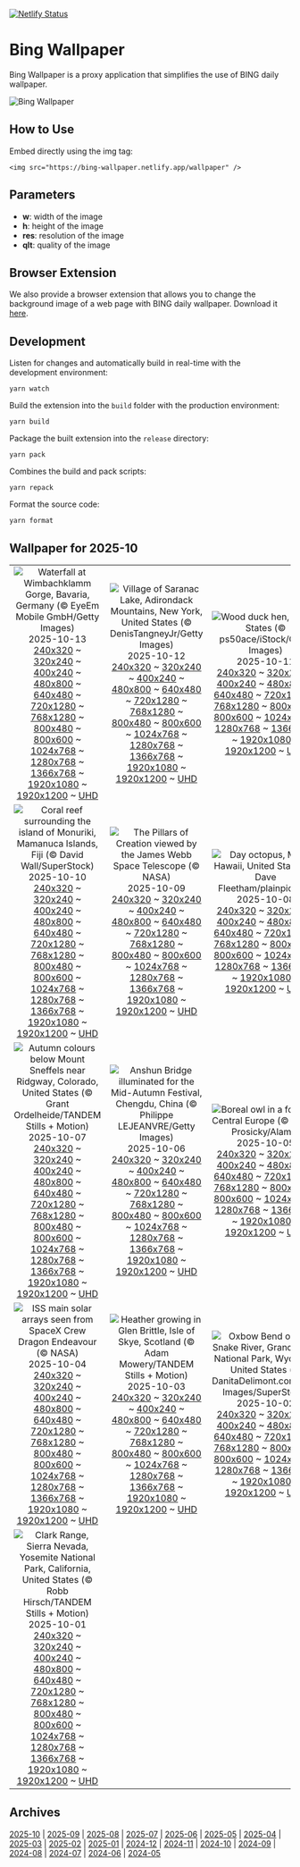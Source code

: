[![Netlify Status](https://api.netlify.com/api/v1/badges/65b1ff01-580c-4c31-972b-5e0ab2d51260/deploy-status)](https://app.netlify.com/sites/bing-wallpaper/deploys)

# Bing Wallpaper

Bing Wallpaper is a proxy application that simplifies the use of BING daily wallpaper.

![Bing Wallpaper](https://bing-wallpaper.netlify.app/wallpaper)

## How to Use

Embed directly using the img tag:

```
<img src="https://bing-wallpaper.netlify.app/wallpaper" />
```

## Parameters

- **w**: width of the image
- **h**: height of the image
- **res**: resolution of the image
- **qlt**: quality of the image

## Browser Extension

We also provide a browser extension that allows you to change the background image of a web page with BING daily wallpaper. Download it [here](../../releases).

## Development

Listen for changes and automatically build in real-time with the development environment:

```
yarn watch
```

Build the extension into the `build` folder with the production environment:

```
yarn build
```

Package the built extension into the `release` directory:

```
yarn pack
```

Combines the build and pack scripts:

```
yarn repack
```

Format the source code:

```
yarn format
```

## Wallpaper for 2025-10
|      |      |      |
| :----: | :----: | :----: |
|![Waterfall at Wimbachklamm Gorge, Bavaria, Germany (© EyeEm Mobile GmbH/Getty Images)](https://www.bing.com/th?id=OHR.HinterseeWaterfall_ROW0045640204_320x240.jpg)<br />2025-10-13<br />[240x320](https://www.bing.com/th?id=OHR.HinterseeWaterfall_ROW0045640204_240x320.jpg) ~ [320x240](https://www.bing.com/th?id=OHR.HinterseeWaterfall_ROW0045640204_320x240.jpg) ~ [400x240](https://www.bing.com/th?id=OHR.HinterseeWaterfall_ROW0045640204_400x240.jpg) ~ [480x800](https://www.bing.com/th?id=OHR.HinterseeWaterfall_ROW0045640204_480x800.jpg) ~ [640x480](https://www.bing.com/th?id=OHR.HinterseeWaterfall_ROW0045640204_640x480.jpg) ~ [720x1280](https://www.bing.com/th?id=OHR.HinterseeWaterfall_ROW0045640204_720x1280.jpg) ~ [768x1280](https://www.bing.com/th?id=OHR.HinterseeWaterfall_ROW0045640204_768x1280.jpg) ~ [800x480](https://www.bing.com/th?id=OHR.HinterseeWaterfall_ROW0045640204_800x480.jpg) ~ [800x600](https://www.bing.com/th?id=OHR.HinterseeWaterfall_ROW0045640204_800x600.jpg) ~ [1024x768](https://www.bing.com/th?id=OHR.HinterseeWaterfall_ROW0045640204_1024x768.jpg) ~ [1280x768](https://www.bing.com/th?id=OHR.HinterseeWaterfall_ROW0045640204_1280x768.jpg) ~ [1366x768](https://www.bing.com/th?id=OHR.HinterseeWaterfall_ROW0045640204_1366x768.jpg) ~ [1920x1080](https://www.bing.com/th?id=OHR.HinterseeWaterfall_ROW0045640204_1920x1080.jpg) ~ [1920x1200](https://www.bing.com/th?id=OHR.HinterseeWaterfall_ROW0045640204_1920x1200.jpg) ~ [UHD](https://www.bing.com/th?id=OHR.HinterseeWaterfall_ROW0045640204_UHD.jpg)|![Village of Saranac Lake, Adirondack Mountains, New York, United States (© DenisTangneyJr/Getty Images)](https://www.bing.com/th?id=OHR.SaranacLake_ROW9913011112_320x240.jpg)<br />2025-10-12<br />[240x320](https://www.bing.com/th?id=OHR.SaranacLake_ROW9913011112_240x320.jpg) ~ [320x240](https://www.bing.com/th?id=OHR.SaranacLake_ROW9913011112_320x240.jpg) ~ [400x240](https://www.bing.com/th?id=OHR.SaranacLake_ROW9913011112_400x240.jpg) ~ [480x800](https://www.bing.com/th?id=OHR.SaranacLake_ROW9913011112_480x800.jpg) ~ [640x480](https://www.bing.com/th?id=OHR.SaranacLake_ROW9913011112_640x480.jpg) ~ [720x1280](https://www.bing.com/th?id=OHR.SaranacLake_ROW9913011112_720x1280.jpg) ~ [768x1280](https://www.bing.com/th?id=OHR.SaranacLake_ROW9913011112_768x1280.jpg) ~ [800x480](https://www.bing.com/th?id=OHR.SaranacLake_ROW9913011112_800x480.jpg) ~ [800x600](https://www.bing.com/th?id=OHR.SaranacLake_ROW9913011112_800x600.jpg) ~ [1024x768](https://www.bing.com/th?id=OHR.SaranacLake_ROW9913011112_1024x768.jpg) ~ [1280x768](https://www.bing.com/th?id=OHR.SaranacLake_ROW9913011112_1280x768.jpg) ~ [1366x768](https://www.bing.com/th?id=OHR.SaranacLake_ROW9913011112_1366x768.jpg) ~ [1920x1080](https://www.bing.com/th?id=OHR.SaranacLake_ROW9913011112_1920x1080.jpg) ~ [1920x1200](https://www.bing.com/th?id=OHR.SaranacLake_ROW9913011112_1920x1200.jpg) ~ [UHD](https://www.bing.com/th?id=OHR.SaranacLake_ROW9913011112_UHD.jpg)|![Wood duck hen, United States (© ps50ace/iStock/Getty Images)](https://www.bing.com/th?id=OHR.WoodDuckHen_ROW9793950559_320x240.jpg)<br />2025-10-11<br />[240x320](https://www.bing.com/th?id=OHR.WoodDuckHen_ROW9793950559_240x320.jpg) ~ [320x240](https://www.bing.com/th?id=OHR.WoodDuckHen_ROW9793950559_320x240.jpg) ~ [400x240](https://www.bing.com/th?id=OHR.WoodDuckHen_ROW9793950559_400x240.jpg) ~ [480x800](https://www.bing.com/th?id=OHR.WoodDuckHen_ROW9793950559_480x800.jpg) ~ [640x480](https://www.bing.com/th?id=OHR.WoodDuckHen_ROW9793950559_640x480.jpg) ~ [720x1280](https://www.bing.com/th?id=OHR.WoodDuckHen_ROW9793950559_720x1280.jpg) ~ [768x1280](https://www.bing.com/th?id=OHR.WoodDuckHen_ROW9793950559_768x1280.jpg) ~ [800x480](https://www.bing.com/th?id=OHR.WoodDuckHen_ROW9793950559_800x480.jpg) ~ [800x600](https://www.bing.com/th?id=OHR.WoodDuckHen_ROW9793950559_800x600.jpg) ~ [1024x768](https://www.bing.com/th?id=OHR.WoodDuckHen_ROW9793950559_1024x768.jpg) ~ [1280x768](https://www.bing.com/th?id=OHR.WoodDuckHen_ROW9793950559_1280x768.jpg) ~ [1366x768](https://www.bing.com/th?id=OHR.WoodDuckHen_ROW9793950559_1366x768.jpg) ~ [1920x1080](https://www.bing.com/th?id=OHR.WoodDuckHen_ROW9793950559_1920x1080.jpg) ~ [1920x1200](https://www.bing.com/th?id=OHR.WoodDuckHen_ROW9793950559_1920x1200.jpg) ~ [UHD](https://www.bing.com/th?id=OHR.WoodDuckHen_ROW9793950559_UHD.jpg)|
|![Coral reef surrounding the island of Monuriki, Mamanuca Islands, Fiji (© David Wall/SuperStock)](https://www.bing.com/th?id=OHR.MonurikiFiji_ROW9654134811_320x240.jpg)<br />2025-10-10<br />[240x320](https://www.bing.com/th?id=OHR.MonurikiFiji_ROW9654134811_240x320.jpg) ~ [320x240](https://www.bing.com/th?id=OHR.MonurikiFiji_ROW9654134811_320x240.jpg) ~ [400x240](https://www.bing.com/th?id=OHR.MonurikiFiji_ROW9654134811_400x240.jpg) ~ [480x800](https://www.bing.com/th?id=OHR.MonurikiFiji_ROW9654134811_480x800.jpg) ~ [640x480](https://www.bing.com/th?id=OHR.MonurikiFiji_ROW9654134811_640x480.jpg) ~ [720x1280](https://www.bing.com/th?id=OHR.MonurikiFiji_ROW9654134811_720x1280.jpg) ~ [768x1280](https://www.bing.com/th?id=OHR.MonurikiFiji_ROW9654134811_768x1280.jpg) ~ [800x480](https://www.bing.com/th?id=OHR.MonurikiFiji_ROW9654134811_800x480.jpg) ~ [800x600](https://www.bing.com/th?id=OHR.MonurikiFiji_ROW9654134811_800x600.jpg) ~ [1024x768](https://www.bing.com/th?id=OHR.MonurikiFiji_ROW9654134811_1024x768.jpg) ~ [1280x768](https://www.bing.com/th?id=OHR.MonurikiFiji_ROW9654134811_1280x768.jpg) ~ [1366x768](https://www.bing.com/th?id=OHR.MonurikiFiji_ROW9654134811_1366x768.jpg) ~ [1920x1080](https://www.bing.com/th?id=OHR.MonurikiFiji_ROW9654134811_1920x1080.jpg) ~ [1920x1200](https://www.bing.com/th?id=OHR.MonurikiFiji_ROW9654134811_1920x1200.jpg) ~ [UHD](https://www.bing.com/th?id=OHR.MonurikiFiji_ROW9654134811_UHD.jpg)|![The Pillars of Creation viewed by the James Webb Space Telescope (© NASA)](https://www.bing.com/th?id=OHR.WebbPillars_ROW9564633470_320x240.jpg)<br />2025-10-09<br />[240x320](https://www.bing.com/th?id=OHR.WebbPillars_ROW9564633470_240x320.jpg) ~ [320x240](https://www.bing.com/th?id=OHR.WebbPillars_ROW9564633470_320x240.jpg) ~ [400x240](https://www.bing.com/th?id=OHR.WebbPillars_ROW9564633470_400x240.jpg) ~ [480x800](https://www.bing.com/th?id=OHR.WebbPillars_ROW9564633470_480x800.jpg) ~ [640x480](https://www.bing.com/th?id=OHR.WebbPillars_ROW9564633470_640x480.jpg) ~ [720x1280](https://www.bing.com/th?id=OHR.WebbPillars_ROW9564633470_720x1280.jpg) ~ [768x1280](https://www.bing.com/th?id=OHR.WebbPillars_ROW9564633470_768x1280.jpg) ~ [800x480](https://www.bing.com/th?id=OHR.WebbPillars_ROW9564633470_800x480.jpg) ~ [800x600](https://www.bing.com/th?id=OHR.WebbPillars_ROW9564633470_800x600.jpg) ~ [1024x768](https://www.bing.com/th?id=OHR.WebbPillars_ROW9564633470_1024x768.jpg) ~ [1280x768](https://www.bing.com/th?id=OHR.WebbPillars_ROW9564633470_1280x768.jpg) ~ [1366x768](https://www.bing.com/th?id=OHR.WebbPillars_ROW9564633470_1366x768.jpg) ~ [1920x1080](https://www.bing.com/th?id=OHR.WebbPillars_ROW9564633470_1920x1080.jpg) ~ [1920x1200](https://www.bing.com/th?id=OHR.WebbPillars_ROW9564633470_1920x1200.jpg) ~ [UHD](https://www.bing.com/th?id=OHR.WebbPillars_ROW9564633470_UHD.jpg)|![Day octopus, Maui, Hawaii, United States (© Dave Fleetham/plainpicture)](https://www.bing.com/th?id=OHR.OctopusCyanea_ROW4586818693_320x240.jpg)<br />2025-10-08<br />[240x320](https://www.bing.com/th?id=OHR.OctopusCyanea_ROW4586818693_240x320.jpg) ~ [320x240](https://www.bing.com/th?id=OHR.OctopusCyanea_ROW4586818693_320x240.jpg) ~ [400x240](https://www.bing.com/th?id=OHR.OctopusCyanea_ROW4586818693_400x240.jpg) ~ [480x800](https://www.bing.com/th?id=OHR.OctopusCyanea_ROW4586818693_480x800.jpg) ~ [640x480](https://www.bing.com/th?id=OHR.OctopusCyanea_ROW4586818693_640x480.jpg) ~ [720x1280](https://www.bing.com/th?id=OHR.OctopusCyanea_ROW4586818693_720x1280.jpg) ~ [768x1280](https://www.bing.com/th?id=OHR.OctopusCyanea_ROW4586818693_768x1280.jpg) ~ [800x480](https://www.bing.com/th?id=OHR.OctopusCyanea_ROW4586818693_800x480.jpg) ~ [800x600](https://www.bing.com/th?id=OHR.OctopusCyanea_ROW4586818693_800x600.jpg) ~ [1024x768](https://www.bing.com/th?id=OHR.OctopusCyanea_ROW4586818693_1024x768.jpg) ~ [1280x768](https://www.bing.com/th?id=OHR.OctopusCyanea_ROW4586818693_1280x768.jpg) ~ [1366x768](https://www.bing.com/th?id=OHR.OctopusCyanea_ROW4586818693_1366x768.jpg) ~ [1920x1080](https://www.bing.com/th?id=OHR.OctopusCyanea_ROW4586818693_1920x1080.jpg) ~ [1920x1200](https://www.bing.com/th?id=OHR.OctopusCyanea_ROW4586818693_1920x1200.jpg) ~ [UHD](https://www.bing.com/th?id=OHR.OctopusCyanea_ROW4586818693_UHD.jpg)|
|![Autumn colours below Mount Sneffels near Ridgway, Colorado, United States (© Grant Ordelheide/TANDEM Stills + Motion)](https://www.bing.com/th?id=OHR.RidgwayAspens_ROW4668132017_320x240.jpg)<br />2025-10-07<br />[240x320](https://www.bing.com/th?id=OHR.RidgwayAspens_ROW4668132017_240x320.jpg) ~ [320x240](https://www.bing.com/th?id=OHR.RidgwayAspens_ROW4668132017_320x240.jpg) ~ [400x240](https://www.bing.com/th?id=OHR.RidgwayAspens_ROW4668132017_400x240.jpg) ~ [480x800](https://www.bing.com/th?id=OHR.RidgwayAspens_ROW4668132017_480x800.jpg) ~ [640x480](https://www.bing.com/th?id=OHR.RidgwayAspens_ROW4668132017_640x480.jpg) ~ [720x1280](https://www.bing.com/th?id=OHR.RidgwayAspens_ROW4668132017_720x1280.jpg) ~ [768x1280](https://www.bing.com/th?id=OHR.RidgwayAspens_ROW4668132017_768x1280.jpg) ~ [800x480](https://www.bing.com/th?id=OHR.RidgwayAspens_ROW4668132017_800x480.jpg) ~ [800x600](https://www.bing.com/th?id=OHR.RidgwayAspens_ROW4668132017_800x600.jpg) ~ [1024x768](https://www.bing.com/th?id=OHR.RidgwayAspens_ROW4668132017_1024x768.jpg) ~ [1280x768](https://www.bing.com/th?id=OHR.RidgwayAspens_ROW4668132017_1280x768.jpg) ~ [1366x768](https://www.bing.com/th?id=OHR.RidgwayAspens_ROW4668132017_1366x768.jpg) ~ [1920x1080](https://www.bing.com/th?id=OHR.RidgwayAspens_ROW4668132017_1920x1080.jpg) ~ [1920x1200](https://www.bing.com/th?id=OHR.RidgwayAspens_ROW4668132017_1920x1200.jpg) ~ [UHD](https://www.bing.com/th?id=OHR.RidgwayAspens_ROW4668132017_UHD.jpg)|![Anshun Bridge illuminated for the Mid-Autumn Festival, Chengdu, China (© Philippe LEJEANVRE/Getty Images)](https://www.bing.com/th?id=OHR.AnshunBridge_ROW9179881328_320x240.jpg)<br />2025-10-06<br />[240x320](https://www.bing.com/th?id=OHR.AnshunBridge_ROW9179881328_240x320.jpg) ~ [320x240](https://www.bing.com/th?id=OHR.AnshunBridge_ROW9179881328_320x240.jpg) ~ [400x240](https://www.bing.com/th?id=OHR.AnshunBridge_ROW9179881328_400x240.jpg) ~ [480x800](https://www.bing.com/th?id=OHR.AnshunBridge_ROW9179881328_480x800.jpg) ~ [640x480](https://www.bing.com/th?id=OHR.AnshunBridge_ROW9179881328_640x480.jpg) ~ [720x1280](https://www.bing.com/th?id=OHR.AnshunBridge_ROW9179881328_720x1280.jpg) ~ [768x1280](https://www.bing.com/th?id=OHR.AnshunBridge_ROW9179881328_768x1280.jpg) ~ [800x480](https://www.bing.com/th?id=OHR.AnshunBridge_ROW9179881328_800x480.jpg) ~ [800x600](https://www.bing.com/th?id=OHR.AnshunBridge_ROW9179881328_800x600.jpg) ~ [1024x768](https://www.bing.com/th?id=OHR.AnshunBridge_ROW9179881328_1024x768.jpg) ~ [1280x768](https://www.bing.com/th?id=OHR.AnshunBridge_ROW9179881328_1280x768.jpg) ~ [1366x768](https://www.bing.com/th?id=OHR.AnshunBridge_ROW9179881328_1366x768.jpg) ~ [1920x1080](https://www.bing.com/th?id=OHR.AnshunBridge_ROW9179881328_1920x1080.jpg) ~ [1920x1200](https://www.bing.com/th?id=OHR.AnshunBridge_ROW9179881328_1920x1200.jpg) ~ [UHD](https://www.bing.com/th?id=OHR.AnshunBridge_ROW9179881328_UHD.jpg)|![Boreal owl in a forest in Central Europe (© Ondrej Prosicky/Alamy)](https://www.bing.com/th?id=OHR.TeacherOwl_ROW9041107583_320x240.jpg)<br />2025-10-05<br />[240x320](https://www.bing.com/th?id=OHR.TeacherOwl_ROW9041107583_240x320.jpg) ~ [320x240](https://www.bing.com/th?id=OHR.TeacherOwl_ROW9041107583_320x240.jpg) ~ [400x240](https://www.bing.com/th?id=OHR.TeacherOwl_ROW9041107583_400x240.jpg) ~ [480x800](https://www.bing.com/th?id=OHR.TeacherOwl_ROW9041107583_480x800.jpg) ~ [640x480](https://www.bing.com/th?id=OHR.TeacherOwl_ROW9041107583_640x480.jpg) ~ [720x1280](https://www.bing.com/th?id=OHR.TeacherOwl_ROW9041107583_720x1280.jpg) ~ [768x1280](https://www.bing.com/th?id=OHR.TeacherOwl_ROW9041107583_768x1280.jpg) ~ [800x480](https://www.bing.com/th?id=OHR.TeacherOwl_ROW9041107583_800x480.jpg) ~ [800x600](https://www.bing.com/th?id=OHR.TeacherOwl_ROW9041107583_800x600.jpg) ~ [1024x768](https://www.bing.com/th?id=OHR.TeacherOwl_ROW9041107583_1024x768.jpg) ~ [1280x768](https://www.bing.com/th?id=OHR.TeacherOwl_ROW9041107583_1280x768.jpg) ~ [1366x768](https://www.bing.com/th?id=OHR.TeacherOwl_ROW9041107583_1366x768.jpg) ~ [1920x1080](https://www.bing.com/th?id=OHR.TeacherOwl_ROW9041107583_1920x1080.jpg) ~ [1920x1200](https://www.bing.com/th?id=OHR.TeacherOwl_ROW9041107583_1920x1200.jpg) ~ [UHD](https://www.bing.com/th?id=OHR.TeacherOwl_ROW9041107583_UHD.jpg)|
|![ISS main solar arrays seen from SpaceX Crew Dragon Endeavour (© NASA)](https://www.bing.com/th?id=OHR.DragonEndeavour_ROW8867251205_320x240.jpg)<br />2025-10-04<br />[240x320](https://www.bing.com/th?id=OHR.DragonEndeavour_ROW8867251205_240x320.jpg) ~ [320x240](https://www.bing.com/th?id=OHR.DragonEndeavour_ROW8867251205_320x240.jpg) ~ [400x240](https://www.bing.com/th?id=OHR.DragonEndeavour_ROW8867251205_400x240.jpg) ~ [480x800](https://www.bing.com/th?id=OHR.DragonEndeavour_ROW8867251205_480x800.jpg) ~ [640x480](https://www.bing.com/th?id=OHR.DragonEndeavour_ROW8867251205_640x480.jpg) ~ [720x1280](https://www.bing.com/th?id=OHR.DragonEndeavour_ROW8867251205_720x1280.jpg) ~ [768x1280](https://www.bing.com/th?id=OHR.DragonEndeavour_ROW8867251205_768x1280.jpg) ~ [800x480](https://www.bing.com/th?id=OHR.DragonEndeavour_ROW8867251205_800x480.jpg) ~ [800x600](https://www.bing.com/th?id=OHR.DragonEndeavour_ROW8867251205_800x600.jpg) ~ [1024x768](https://www.bing.com/th?id=OHR.DragonEndeavour_ROW8867251205_1024x768.jpg) ~ [1280x768](https://www.bing.com/th?id=OHR.DragonEndeavour_ROW8867251205_1280x768.jpg) ~ [1366x768](https://www.bing.com/th?id=OHR.DragonEndeavour_ROW8867251205_1366x768.jpg) ~ [1920x1080](https://www.bing.com/th?id=OHR.DragonEndeavour_ROW8867251205_1920x1080.jpg) ~ [1920x1200](https://www.bing.com/th?id=OHR.DragonEndeavour_ROW8867251205_1920x1200.jpg) ~ [UHD](https://www.bing.com/th?id=OHR.DragonEndeavour_ROW8867251205_UHD.jpg)|![Heather growing in Glen Brittle, Isle of Skye, Scotland (© Adam Mowery/TANDEM Stills + Motion)](https://www.bing.com/th?id=OHR.SkyeHeather_ROW6254655210_320x240.jpg)<br />2025-10-03<br />[240x320](https://www.bing.com/th?id=OHR.SkyeHeather_ROW6254655210_240x320.jpg) ~ [320x240](https://www.bing.com/th?id=OHR.SkyeHeather_ROW6254655210_320x240.jpg) ~ [400x240](https://www.bing.com/th?id=OHR.SkyeHeather_ROW6254655210_400x240.jpg) ~ [480x800](https://www.bing.com/th?id=OHR.SkyeHeather_ROW6254655210_480x800.jpg) ~ [640x480](https://www.bing.com/th?id=OHR.SkyeHeather_ROW6254655210_640x480.jpg) ~ [720x1280](https://www.bing.com/th?id=OHR.SkyeHeather_ROW6254655210_720x1280.jpg) ~ [768x1280](https://www.bing.com/th?id=OHR.SkyeHeather_ROW6254655210_768x1280.jpg) ~ [800x480](https://www.bing.com/th?id=OHR.SkyeHeather_ROW6254655210_800x480.jpg) ~ [800x600](https://www.bing.com/th?id=OHR.SkyeHeather_ROW6254655210_800x600.jpg) ~ [1024x768](https://www.bing.com/th?id=OHR.SkyeHeather_ROW6254655210_1024x768.jpg) ~ [1280x768](https://www.bing.com/th?id=OHR.SkyeHeather_ROW6254655210_1280x768.jpg) ~ [1366x768](https://www.bing.com/th?id=OHR.SkyeHeather_ROW6254655210_1366x768.jpg) ~ [1920x1080](https://www.bing.com/th?id=OHR.SkyeHeather_ROW6254655210_1920x1080.jpg) ~ [1920x1200](https://www.bing.com/th?id=OHR.SkyeHeather_ROW6254655210_1920x1200.jpg) ~ [UHD](https://www.bing.com/th?id=OHR.SkyeHeather_ROW6254655210_UHD.jpg)|![Oxbow Bend on the Snake River, Grand Teton National Park, Wyoming, United States (© DanitaDelimont.com/AWL Images/SuperStock)](https://www.bing.com/th?id=OHR.OxbowBend_ROW5989192939_320x240.jpg)<br />2025-10-02<br />[240x320](https://www.bing.com/th?id=OHR.OxbowBend_ROW5989192939_240x320.jpg) ~ [320x240](https://www.bing.com/th?id=OHR.OxbowBend_ROW5989192939_320x240.jpg) ~ [400x240](https://www.bing.com/th?id=OHR.OxbowBend_ROW5989192939_400x240.jpg) ~ [480x800](https://www.bing.com/th?id=OHR.OxbowBend_ROW5989192939_480x800.jpg) ~ [640x480](https://www.bing.com/th?id=OHR.OxbowBend_ROW5989192939_640x480.jpg) ~ [720x1280](https://www.bing.com/th?id=OHR.OxbowBend_ROW5989192939_720x1280.jpg) ~ [768x1280](https://www.bing.com/th?id=OHR.OxbowBend_ROW5989192939_768x1280.jpg) ~ [800x480](https://www.bing.com/th?id=OHR.OxbowBend_ROW5989192939_800x480.jpg) ~ [800x600](https://www.bing.com/th?id=OHR.OxbowBend_ROW5989192939_800x600.jpg) ~ [1024x768](https://www.bing.com/th?id=OHR.OxbowBend_ROW5989192939_1024x768.jpg) ~ [1280x768](https://www.bing.com/th?id=OHR.OxbowBend_ROW5989192939_1280x768.jpg) ~ [1366x768](https://www.bing.com/th?id=OHR.OxbowBend_ROW5989192939_1366x768.jpg) ~ [1920x1080](https://www.bing.com/th?id=OHR.OxbowBend_ROW5989192939_1920x1080.jpg) ~ [1920x1200](https://www.bing.com/th?id=OHR.OxbowBend_ROW5989192939_1920x1200.jpg) ~ [UHD](https://www.bing.com/th?id=OHR.OxbowBend_ROW5989192939_UHD.jpg)|
|![Clark Range, Sierra Nevada, Yosemite National Park, California, United States (© Robb Hirsch/TANDEM Stills + Motion)](https://www.bing.com/th?id=OHR.YosemiteClark_ROW5897373346_320x240.jpg)<br />2025-10-01<br />[240x320](https://www.bing.com/th?id=OHR.YosemiteClark_ROW5897373346_240x320.jpg) ~ [320x240](https://www.bing.com/th?id=OHR.YosemiteClark_ROW5897373346_320x240.jpg) ~ [400x240](https://www.bing.com/th?id=OHR.YosemiteClark_ROW5897373346_400x240.jpg) ~ [480x800](https://www.bing.com/th?id=OHR.YosemiteClark_ROW5897373346_480x800.jpg) ~ [640x480](https://www.bing.com/th?id=OHR.YosemiteClark_ROW5897373346_640x480.jpg) ~ [720x1280](https://www.bing.com/th?id=OHR.YosemiteClark_ROW5897373346_720x1280.jpg) ~ [768x1280](https://www.bing.com/th?id=OHR.YosemiteClark_ROW5897373346_768x1280.jpg) ~ [800x480](https://www.bing.com/th?id=OHR.YosemiteClark_ROW5897373346_800x480.jpg) ~ [800x600](https://www.bing.com/th?id=OHR.YosemiteClark_ROW5897373346_800x600.jpg) ~ [1024x768](https://www.bing.com/th?id=OHR.YosemiteClark_ROW5897373346_1024x768.jpg) ~ [1280x768](https://www.bing.com/th?id=OHR.YosemiteClark_ROW5897373346_1280x768.jpg) ~ [1366x768](https://www.bing.com/th?id=OHR.YosemiteClark_ROW5897373346_1366x768.jpg) ~ [1920x1080](https://www.bing.com/th?id=OHR.YosemiteClark_ROW5897373346_1920x1080.jpg) ~ [1920x1200](https://www.bing.com/th?id=OHR.YosemiteClark_ROW5897373346_1920x1200.jpg) ~ [UHD](https://www.bing.com/th?id=OHR.YosemiteClark_ROW5897373346_UHD.jpg)|

## Archives
[2025-10](/archives/2025-10/) | [2025-09](/archives/2025-09/) | [2025-08](/archives/2025-08/) | [2025-07](/archives/2025-07/) | [2025-06](/archives/2025-06/) | [2025-05](/archives/2025-05/) | [2025-04](/archives/2025-04/) | [2025-03](/archives/2025-03/) | [2025-02](/archives/2025-02/) | [2025-01](/archives/2025-01/) | [2024-12](/archives/2024-12/) | [2024-11](/archives/2024-11/) | [2024-10](/archives/2024-10/) | [2024-09](/archives/2024-09/) | [2024-08](/archives/2024-08/) | [2024-07](/archives/2024-07/) | [2024-06](/archives/2024-06/) | [2024-05](/archives/2024-05/)
